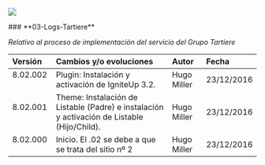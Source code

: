 <p align="left">
<img src="https://s28.postimg.org/ux8l1tv6l/imagengit.png">
</p>
### **03-Logs-Tartiere**

_Relativo al proceso de implementación del servicio del Grupo Tartiere_






| Versión |Cambios y/o evoluciones |Autor|Fecha|
|:------------- |:---------------|:---------------|:---------------
| 8.02.002    | Plugin: Instalación y activación de IgniteUp 3.2.|Hugo Miller|23/12/2016|
| 8.02.001    | Theme: Instalación de Listable (Padre) e instalación y activación de Listable (Hijo/Child).|Hugo Miller|23/12/2016|
| 8.02.000    | Inicio. El .02 se debe a que se trata del sitio nº 2|Hugo Miller|23/12/2016|

